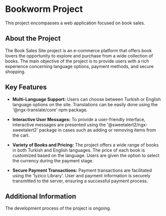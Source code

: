 # Bookworm Project

This project encompasses a web application focused on book sales.

## About the Project

The Book Sales Site project is an e-commerce platform that offers book lovers the opportunity to explore and purchase from a wide collection of books. The main objective of the project is to provide users with a rich experience concerning language options, payment methods, and secure shopping.

## Key Features

- **Multi-Language Support:** Users can choose between Turkish or English language options on the site. Translations can be easily done using the '@ngx-translate/core' npm package.

- **Interactive User Messages:** To provide a user-friendly interface, interactive messages are presented using the '@sweetalert2/ngx-sweetalert2' package in cases such as adding or removing items from the cart.

- **Variety of Books and Pricing:** The project offers a wide range of books in both Turkish and English languages. The price of each book is customized based on the language. Users are given the option to select the currency during the payment stage.

- **Secure Payment Transactions:** Payment transactions are facilitated using the 'İyzico Library'. User and payment information is securely transmitted to the server, ensuring a successful payment process.

## Additional Information

The development process of the project is ongoing.